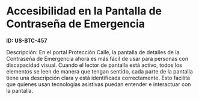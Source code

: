 # Accesibilidad en la Pantalla de Contraseña de Emergencia

**ID: US-BTC-457**

Descripción: En el portal Protección Calle, la pantalla de detalles de la Contraseña de Emergencia ahora es más fácil de usar para personas con discapacidad visual. Cuando el lector de pantalla está activo, todos los elementos se leen de manera que tengan sentido, cada parte de la pantalla tiene una descripción clara y está identificada correctamente. Esto facilita que quienes usan tecnologías asistivas puedan entender e interactuar con la pantalla.